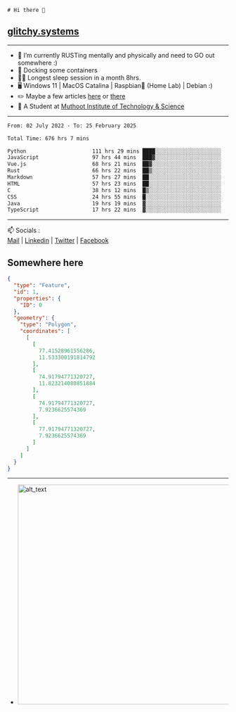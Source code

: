 ```
# Hi there 👋
```
## [glitchy.systems](https://glitchy.systems)
---

- 🌱 I’m currently RUSTing mentally and physically and need to GO out somewhere :)
- 🐋 Docking some containers
- 😶‍🌫️ Longest sleep session in a month 8hrs.
- 🖥️ Windows 11 | MacOS Catalina | Raspbian🥧 (Home Lab) | Debian :)
- ✏️ Maybe a few articles [here](https://medium.com/@advaithnarayanan8) or [there](https://medium.com/@advaithnarayanan8)
- 📑 A Student at [Muthoot Institute of Technology & Science](https://mgmits.ac.in/)



---

<!--START_SECTION:waka-->

```txt
From: 02 July 2022 - To: 25 February 2025

Total Time: 676 hrs 7 mins

Python                     111 hrs 29 mins ████░░░░░░░░░░░░░░░░░░░░░   16.49 %
JavaScript                 97 hrs 44 mins  ███▓░░░░░░░░░░░░░░░░░░░░░   14.46 %
Vue.js                     68 hrs 21 mins  ██▓░░░░░░░░░░░░░░░░░░░░░░   10.11 %
Rust                       66 hrs 22 mins  ██▒░░░░░░░░░░░░░░░░░░░░░░   09.82 %
Markdown                   57 hrs 27 mins  ██░░░░░░░░░░░░░░░░░░░░░░░   08.50 %
HTML                       57 hrs 23 mins  ██░░░░░░░░░░░░░░░░░░░░░░░   08.49 %
C                          38 hrs 12 mins  █▒░░░░░░░░░░░░░░░░░░░░░░░   05.65 %
CSS                        24 hrs 55 mins  █░░░░░░░░░░░░░░░░░░░░░░░░   03.69 %
Java                       19 hrs 19 mins  ▓░░░░░░░░░░░░░░░░░░░░░░░░   02.86 %
TypeScript                 17 hrs 22 mins  ▓░░░░░░░░░░░░░░░░░░░░░░░░   02.57 %
```

<!--END_SECTION:waka-->

---

📫 Socials :<br>
[Mail](mailto:advaith@glitchy.systems) | [Linkedin](https://www.linkedin.com/in/advaith-narayanan-a72152214/) | [Twitter](https://twitter.com/advaithnarayan) | [Facebook](https://screenmessage.com/qinq)

## Somewhere here

```geojson
{
  "type": "Feature",
  "id": 1,
  "properties": {
    "ID": 0
  },
  "geometry": {
    "type": "Polygon",
    "coordinates": [
      [
        [
          77.41528961556286,
          11.533300191814792
        ],
        [
          74.91794771320727,
          11.823214080851884
        ],
        [
          74.91794771320727,
          7.9236625574369
        ],
        [
          77.91794771320727,
          7.9236625574369
        ]
      ]
    ]
  }
}
```


--- 
- [<img alt="alt_text" width="500px" src="https://valid.x86.fr/cache/banner/xv24bv-6.png" />](https://valid.x86.fr/xv24bv)


